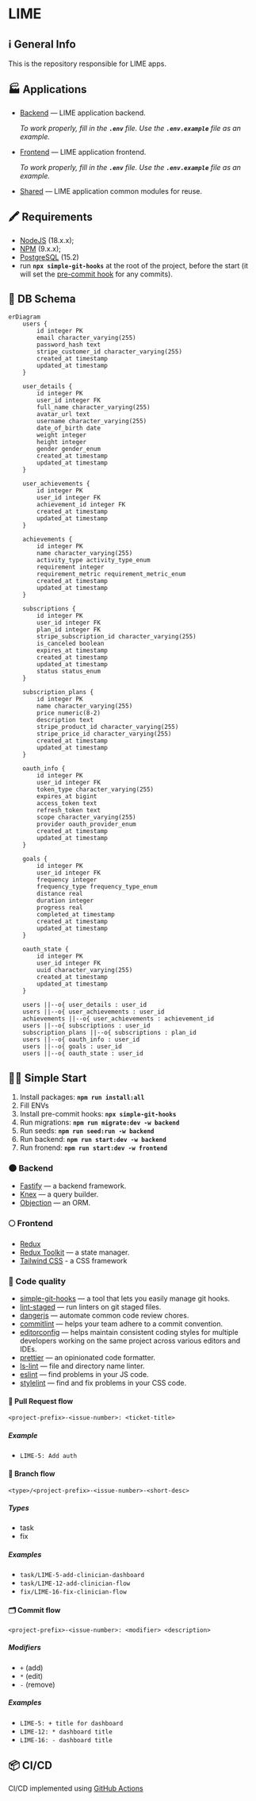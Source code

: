 # LIME

## ℹ️ General Info

This is the repository responsible for LIME apps.

## 🏭 Applications

-   [Backend](./backend) — LIME application backend.

    _To work properly, fill in the **`.env`** file. Use the **`.env.example`** file as an example._

-   [Frontend](./frontend) — LIME application frontend.

    _To work properly, fill in the **`.env`** file. Use the **`.env.example`** file as an example._

-   [Shared](./shared) — LIME application common modules for reuse.

## 🖍 Requirements

-   [NodeJS](https://nodejs.org/en/) (18.x.x);
-   [NPM](https://www.npmjs.com/) (9.x.x);
-   [PostgreSQL](https://www.postgresql.org/) (15.2)
-   run **`npx simple-git-hooks`** at the root of the project, before the start (it will set the [pre-commit hook](https://www.npmjs.com/package/simple-git-hooks) for any commits).

## 💽 DB Schema

```mermaid
erDiagram
    users {
        id integer PK
        email character_varying(255)
        password_hash text
        stripe_customer_id character_varying(255)
        created_at timestamp
        updated_at timestamp
    }

    user_details {
        id integer PK
        user_id integer FK
        full_name character_varying(255)
        avatar_url text
        username character_varying(255)
        date_of_birth date
        weight integer
        height integer
        gender gender_enum
        created_at timestamp
        updated_at timestamp
    }

    user_achievements {
        id integer PK
        user_id integer FK
        achievement_id integer FK
        created_at timestamp
        updated_at timestamp
    }

    achievements {
        id integer PK
        name character_varying(255)
        activity_type activity_type_enum
        requirement integer
        requirement_metric requirement_metric_enum
        created_at timestamp
        updated_at timestamp
    }

    subscriptions {
        id integer PK
        user_id integer FK
        plan_id integer FK
        stripe_subscription_id character_varying(255)
        is_canceled boolean
        expires_at timestamp
        created_at timestamp
        updated_at timestamp
        status status_enum
    }

    subscription_plans {
        id integer PK
        name character_varying(255)
        price numeric(8-2)
        description text
        stripe_product_id character_varying(255)
        stripe_price_id character_varying(255)
        created_at timestamp
        updated_at timestamp
    }

    oauth_info {
        id integer PK
        user_id integer FK
        token_type character_varying(255)
        expires_at bigint
        access_token text
        refresh_token text
        scope character_varying(255)
        provider oauth_provider_enum
        created_at timestamp
        updated_at timestamp
    }

    goals {
        id integer PK
        user_id integer FK
        frequency integer
        frequency_type frequency_type_enum
        distance real
        duration integer
        progress real
        completed_at timestamp
        created_at timestamp
        updated_at timestamp
    }

    oauth_state {
        id integer PK
        user_id integer FK
        uuid character_varying(255)
        created_at timestamp
        updated_at timestamp
    }

    users ||--o{ user_details : user_id
    users ||--o{ user_achievements : user_id
    achievements ||--o{ user_achievements : achievement_id
    users ||--o{ subscriptions : user_id
    subscription_plans ||--o{ subscriptions : plan_id
    users ||--o{ oauth_info : user_id
    users ||--o{ goals : user_id
    users ||--o{ oauth_state : user_id
```

## 🏃‍♂️ Simple Start

1. Install packages: **`npm run install:all`**
2. Fill ENVs
3. Install pre-commit hooks: **`npx simple-git-hooks`**
4. Run migrations: **`npm run migrate:dev -w backend`**
5. Run seeds: **`npm run seed:run -w backend`**
6. Run backend: **`npm run start:dev -w backend`**
7. Run fronend: **`npm run start:dev -w frontend`**

### 🌑 Backend

-   [Fastify](https://www.fastify.io/) — a backend framework.
-   [Knex](https://knexjs.org/) — a query builder.
-   [Objection](https://vincit.github.io/objection.js/) — an ORM.

### 🌕 Frontend

-   [Redux](https://redux.js.org/)
-   [Redux Toolkit](https://redux-toolkit.js.org/) — a state manager.
-   [Tailwind CSS](https://tailwindcss.com/) - a CSS framework

### 🥊 Code quality

-   [simple-git-hooks](https://www.npmjs.com/package/simple-git-hooks) — a tool that lets you easily manage git hooks.
-   [lint-staged](https://www.npmjs.com/package/lint-staged) — run linters on git staged files.
-   [dangerjs](https://danger.systems/js/) — automate common code review chores.
-   [commitlint](https://commitlint.js.org/) — helps your team adhere to a commit convention.
-   [editorconfig](https://editorconfig.org/) — helps maintain consistent coding styles for multiple developers working on the same project across various editors and IDEs.
-   [prettier](https://prettier.io/) — an opinionated code formatter.
-   [ls-lint](https://ls-lint.org/) — file and directory name linter.
-   [eslint](https://eslint.org/) — find problems in your JS code.
-   [stylelint](https://stylelint.io/) — find and fix problems in your CSS code.

#### 🏅 Pull Request flow

```
<project-prefix>-<issue-number>: <ticket-title>
```

##### Example

-   `LIME-5: Add auth`

#### 🌳 Branch flow

```
<type>/<project-prefix>-<issue-number>-<short-desc>
```

##### Types

-   task
-   fix

##### Examples

-   `task/LIME-5-add-clinician-dashboard`
-   `task/LIME-12-add-clinician-flow`
-   `fix/LIME-16-fix-clinician-flow`

#### 🗂 Commit flow

```
<project-prefix>-<issue-number>: <modifier> <description>
```

##### Modifiers

-   `+` (add)
-   `*` (edit)
-   `-` (remove)

##### Examples

-   `LIME-5: + title for dashboard`
-   `LIME-12: * dashboard title`
-   `LIME-16: - dashboard title`

## 📦 CI/CD

CI/CD implemented using [GitHub Actions](https://docs.github.com/en/actions)
